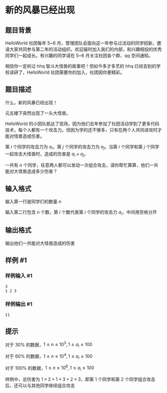 # 新的风暴已经出现

## 题目背景

HelloWorld 社团每年 5~6 月，管理团队会面向这一年参与过活动的同学招新，邀请大家共同参与第二年的活动组织。欢迎届时加入我们的内部，和兴趣相投的优秀同学们一起成长。有兴趣的同学请在 5~6 月关注社团各个群、qq 空间通知。

相信你一定听过 hhq 智斗大怪兽的故事吧！但如今多才多艺的 hhq 已经去别的学校读研了，HelloWorld 社团需要你的加入，社团因你更精彩。

## 题目描述

什么，新的风暴已经出现！

元五楼下突然出现了一头大怪兽。

HelloWorld 的小团队抵达了现场，因为他们去年参加了社团活动学到了更多代码技术，每个人都有一个攻击力。但因为学的还不够多，只有在两个人共同进攻时才能对怪兽造成伤害。

第 $i$ 个同学的攻击力为 $a_i$，第 $j$ 个同学的攻击力为 $a_j$。当第 $i$ 个同学和第 $j$ 个同学一起攻击大怪兽时，造成的伤害是 $a_i\times a_j$。

一共有 $n$ 个同学，任意两人都可以发动一次组合攻击，请你帮忙算算，他们一共能对大怪兽造成多少伤害？

## 输入格式

输入第一行是同学们的数量 $n$

输入第二行包含 $n$ 个数，第 $i$ 个数代表第 $i$ 个同学的攻击力 $a_i$，中间用空格分开

## 输出格式

输出他们一共能对大怪兽造成的伤害

## 样例 #1

### 样例输入 #1

```
3
1 2 3
```

### 样例输出 #1

```
11
```

## 提示

对于 30% 的数据，$1\leq n\leq10^3,1\leq a_i\leq100$

对于 60% 的数据，$1\leq n\leq10^4,1\leq a_i\leq100$

对于 100% 的数据，$1\leq n\leq10^6,1\leq a_i\leq100$

样例中，总伤害为 $1\times2+1\times3+2\times3$，即第 $1$ 个同学和第 $2$ 个同学组合攻击后，还可以与其他同学继续组合攻击